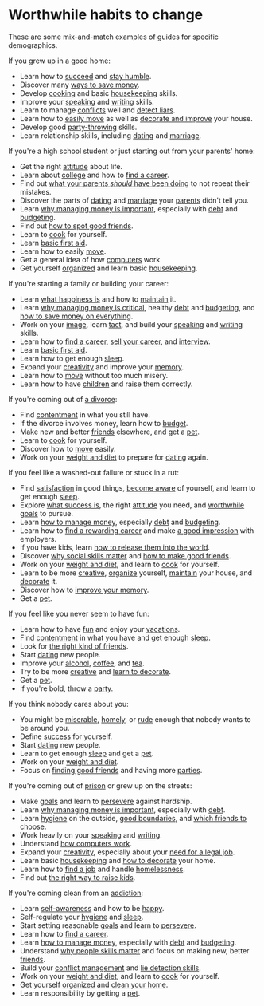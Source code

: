 
# Worthwhile habits to change

These are some mix-and-match examples of guides for specific demographics.

If you grew up in a good home:

- Learn how to [succeed](success-1_why.md) and [stay humble](success-6_humility.md).
- Discover many [ways to save money](money-saving.md).
- Develop [cooking](cooking.md) and basic [housekeeping](home-housekeeping.md) skills.
- Improve your [speaking](language-speaking.md) and [writing](language-writing.md) skills.
- Learn to manage [conflicts](people-5_conflicts.md) well and [detect liars](people-lying.md).
- Learn how to [easily move](home-moving.md) as well as [decorate and improve](home-decorations.md) your house.
- Develop good [party-throwing](fun-parties.md) skills.
- Learn relationship skills, including [dating](relationships-dating.md) and [marriage](relationships-marriage.md).

If you're a high school student or just starting out from your parents' home:

- Get the right [attitude](success-2_attitude.md) about life.
- Learn about [college](jobs-college.md) and how to [find a career](jobs-1_why.md).
- Find out [what your parents *should* have been doing](parenting-children.md) to not repeat their mistakes.
- Discover the parts of [dating](relationships-dating.md) and [marriage](relationships-marriage.md) your [parents](parenting-children.md) didn't tell you.
- Learn [why managing money is important](money-1_why.md), especially with [debt](money-2_debt.md) and [budgeting](money-3_budget.md).
- Find out [how to spot good friends](people-4_friends.md).
- Learn to [cook](cooking.md) for yourself.
- Learn [basic first aid](body-firstaid.md).
- Learn how to easily [move](home-moving.md).
- Get a general idea of how [computers](computers.md) work.
- Get yourself [organized](organization.md) and learn basic [housekeeping](home-housekeeping.md).

If you're starting a family or building your career:

- Learn [what happiness is](mind-feelings-happiness.md) and how to [maintain](mind-feelings-happiness-focus.md) it.
- Learn [why managing money is critical](money-1_why.md), healthy [debt](money-2_debt.md) and [budgeting](money-3_budget.md), and [how to save money on everything](money-saving.md).
- Work on your [image](people-2_image.md), learn [tact](people-3_boundaries.md), and build your [speaking](language-speaking.md) and [writing](language-writing.md) skills.
- Learn how to [find a career](jobs-1_why.md), [sell your career](jobs-4_hunt.md), and [interview](jobs-5_interview.md).
- Learn [basic first aid](body-firstaid.md).
- Learn how to get enough [sleep](sleep.md).
- Expand your [creativity](mind-creativity-how.md) and improve your [memory](mind-memory.md).
- Learn how to [move](home-moving.md) without too much misery.
- Learn how to have [children](parenting-children.md) and raise them correctly.

If you're coming out of [a divorce](hardship-family-divorce.md):

- Find [contentment](mind-feelings-happiness-connect.md) in what you still have.
- If the divorce involves money, learn how to [budget](money-3_budget.md).
- Make new and better [friends](people-4_friends.md) elsewhere, and get a [pet](fun-pets.md).
- Learn to [cook](cooking.md) for yourself.
- Discover how to [move](home-moving.md) easily.
- Work on your [weight and diet](body-2_diet.md) to prepare for [dating](relationships-dating.md) again.

If you feel like a washed-out failure or stuck in a rut:

- Find [satisfaction](mind-feelings-happiness-perma.md) in good things, [become aware](awareness.md) of yourself, and learn to get enough [sleep](sleep.md).
- Explore [what success is](success-1_why.md), the right [attitude](success-2_attitude.md) you need, and [worthwhile goals](success-3_goals.md) to pursue.
- Learn [how to manage money](money-1_why.md), especially [debt](money-2_debt.md) and [budgeting](money-3_budget.md).
- Learn how to [find a rewarding career](jobs-1_why.md) and make [a good impression](jobs-3_image.md) with employers.
- If you have kids, learn [how to release them into the world](parenting-teenagers.md).
- Discover [why social skills matter](people-1_why.md) and [how to make good friends](people-4_friends.md).
- Work on your [weight and diet](body-2_diet.md), and learn to [cook](cooking.md) for yourself.
- Learn to be more [creative](mind-creativity-how.md), [organize](organization.md) yourself, [maintain](home-housekeeping.md) your house, and [decorate](home-decorations.md) it.
- Discover how to [improve your memory](mind-memory.md).
- Get a [pet](fun-pets.md).

If you feel like you never seem to have fun:

- Learn how to have [fun](fun.md) and enjoy your [vacations](fun-vacations.md).
- Find [contentment](mind-feelings-happiness-perma.md) in what you have and get enough [sleep](sleep.md).
- Look for [the right kind of friends](people-4_friends.md).
- Start [dating](relationships-dating.md) new people.
- Improve your [alcohol](fun-alcohol.md), [coffee](fun-coffee.md), and [tea](fun-tea.md).
- Try to be more [creative](mind-creativity-how.md) and [learn to decorate](home-decorations.md).
- Get a [pet](fun-pets.md).
- If you're bold, throw a [party](fun-parties.md).

If you think nobody cares about you:

- You might be [miserable](mind-feelings-happiness.md), [homely](people-2_image.md), or [rude](people-3_boundaries.md) enough that nobody wants to be around you.
- Define [success](success-1_why.md) for yourself.
- Start [dating](relationships-dating.md) new people.
- Learn to get enough [sleep](sleep.md) and get a [pet](fun-pets.md).
- Work on your [weight and diet](body-2_diet.md).
- Focus on [finding good friends](people-4_friends.md) and having more [parties](fun-parties.md).

If you're coming out of [prison](hardship-incarceration.md) or grew up on the streets:

- Make [goals](success-3_goals.md) and learn to [persevere](success-5_persevering.md) against hardship.
- Learn [why managing money is important](money-1_why.md), especially with [debt](money-2_debt.md).
- Learn [hygiene](people-2_image.md) on the outside, [good boundaries](people-3_boundaries.md), and [which friends to choose](people-4_friends.md).
- Work heavily on your [speaking](language-speaking.md) and [writing](language-writing.md).
- Understand [how computers work](computers.md).
- Expand your [creativity](mind-creativity-how.md), especially about your [need for a legal job](jobs-1_why.md).
- Learn basic [housekeeping](home-housekeeping.md) and [how to decorate](home-decorations.md) your home.
- Learn how to [find a job](jobs-1_why.md) and handle [homelessness](hardship-homeless.md).
- Find out [the right way to raise kids](parenting-children.md).

If you're coming clean from an [addiction](addiction.md):

- Learn [self-awareness](awareness.md) and how to be [happy](mind-feelings-happiness.md).
- Self-regulate your [hygiene](people-2_image.md) and [sleep](sleep.md).
- Start setting reasonable [goals](success-3_goals.md) and learn to [persevere](success-5_persevering.md).
- Learn how to [find a career](jobs-1_why.md).
- Learn [how to manage money](money-1_why.md), especially with [debt](money-2_debt.md) and [budgeting](money-3_budget.md).
- Understand [why people skills matter](people-1_why.md) and focus on making new, better [friends](people-4_friends.md).
- Build your [conflict management](people-5_conflicts.md) and [lie detection skills](people-lying.md).
- Work on your [weight and diet](body-2_diet.md), and learn to [cook](cooking.md) for yourself.
- Get yourself [organized](organization.md) and [clean your home](home-housekeeping.md).
- Learn responsibility by getting a [pet](fun-pets.md).
